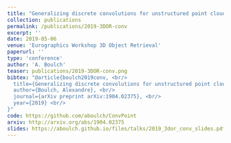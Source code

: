```yaml
---
title: "Generalizing discrete convolutions for unstructured point clouds"
collection: publications
permalink: /publications/2019-3DOR-conv
excerpt: ''
date: 2019-05-06
venue: 'Eurographics Workshop 3D Object Retrieval'
paperurl: ''
type: 'conference'
author: 'A. Boulch'
teaser: publications/2019-3DOR-conv.png 
bibtex: "@article{boulch2019conv, <br/>
  title={Generalizing discrete convolutions for unstructured point clouds}, <br/>
  author={Boulch, Alexandre}, <br/>
  journal={arXiv preprint arXiv:1904.02375}, <br/>
  year={2019} <br/>
}"
code: https://github.com/aboulch/ConvPoint
arxiv: http://arxiv.org/abs/1904.02375
slides: https://aboulch.github.io/files/talks/2019_3dor_conv_slides.pdf
---
```


